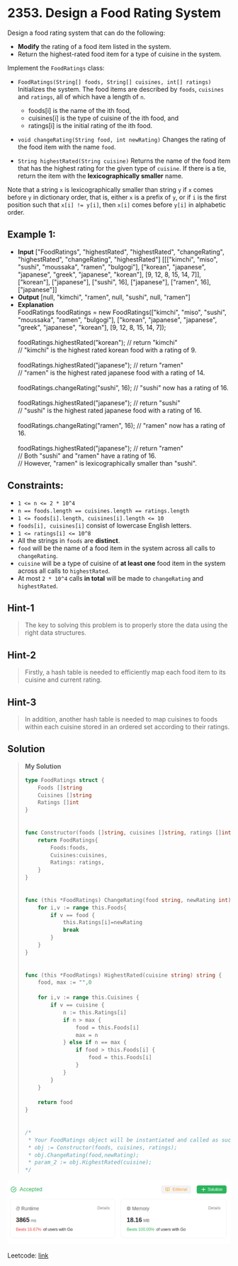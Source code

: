 # 2353. Design a Food Rating System

Design a food rating system that can do the following:

* **Modify** the rating of a food item listed in the system.
* Return the highest-rated food item for a type of cuisine in the system.

Implement the `FoodRatings` class:

* `FoodRatings(String[] foods, String[] cuisines, int[] ratings)` Initializes the system. The food items are described by `foods`, `cuisines` and `ratings`, all of which have a length of `n`.
    * foods[i] is the name of the ith food,
    * cuisines[i] is the type of cuisine of the ith food, and
    * ratings[i] is the initial rating of the ith food.

* `void changeRating(String food, int newRating)` Changes the rating of the food item with the name `food`.

* `String highestRated(String cuisine)` Returns the name of the food item that has the highest rating for the given type of `cuisine`. If there is a tie, return the item with the **lexicographically smaller** name.

Note that a string `x` is lexicographically smaller than string `y` if `x` comes before `y` in dictionary order, that is, either `x` is a prefix of `y`, or if `i` is the first position such that `x[i] != y[i]`, then `x[i]` comes before `y[i]` in alphabetic order.

## Example 1:
* **Input**
["FoodRatings", "highestRated", "highestRated", "changeRating", "highestRated", "changeRating", "highestRated"]
[[["kimchi", "miso", "sushi", "moussaka", "ramen", "bulgogi"], ["korean", "japanese", "japanese", "greek", "japanese", "korean"], [9, 12, 8, 15, 14, 7]], ["korean"], ["japanese"], ["sushi", 16], ["japanese"], ["ramen", 16], ["japanese"]]
* **Output**
[null, "kimchi", "ramen", null, "sushi", null, "ramen"]
* **Explanation** \
FoodRatings foodRatings = new FoodRatings(["kimchi", "miso", "sushi", "moussaka", "ramen", "bulgogi"], ["korean", "japanese", "japanese", "greek", "japanese", "korean"], [9, 12, 8, 15, 14, 7]); \
\
foodRatings.highestRated("korean"); // return "kimchi" \
// "kimchi" is the highest rated korean food with a rating of 9. \
\
foodRatings.highestRated("japanese"); // return "ramen" \
// "ramen" is the highest rated japanese food with a rating of 14. \
\
foodRatings.changeRating("sushi", 16); // "sushi" now has a rating of 16. \
\
foodRatings.highestRated("japanese"); // return "sushi" \
// "sushi" is the highest rated japanese food with a rating of 16. \
\
foodRatings.changeRating("ramen", 16); // "ramen" now has a rating of 16. \
\
foodRatings.highestRated("japanese"); // return "ramen" \
// Both "sushi" and "ramen" have a rating of 16. \
// However, "ramen" is lexicographically smaller than "sushi".


## Constraints:
* `1 <= n <= 2 * 10^4`
* `n == foods.length == cuisines.length == ratings.length`
* `1 <= foods[i].length, cuisines[i].length <= 10`
* `foods[i], cuisines[i]` consist of lowercase English letters.
* `1 <= ratings[i] <= 10^8`
* All the strings in `foods` are **distinct**.
* `food` will be the name of a food item in the system across all calls to `changeRating`.
* `cuisine` will be a type of cuisine of **at least one** food item in the system across all calls to `highestRated`.
* At most `2 * 10^4` calls **in total** will be made to `changeRating` and `highestRated`.

## Hint-1
> The key to solving this problem is to properly store the data using the right data structures.

## Hint-2
> Firstly, a hash table is needed to efficiently map each food item to its cuisine and current rating.

## Hint-3
> In addition, another hash table is needed to map cuisines to foods within each cuisine stored in an ordered set according to their ratings.

## Solution
> **My Solution**
> ```go
> type FoodRatings struct {
>     Foods []string
>     Cuisines []string
>     Ratings []int
> }
> 
> 
> func Constructor(foods []string, cuisines []string, ratings []int) FoodRatings {
>     return FoodRatings{
>         Foods:foods,
>         Cuisines:cuisines,
>         Ratings: ratings,
>     }
> }
> 
> 
> func (this *FoodRatings) ChangeRating(food string, newRating int)  {
>     for i,v := range this.Foods{
>         if v == food {
>             this.Ratings[i]=newRating
>             break
>         }
>     }
> }
> 
> 
> func (this *FoodRatings) HighestRated(cuisine string) string {
>     food, max := "",0
> 
>     for i,v := range this.Cuisines {
>         if v == cuisine {
>             n := this.Ratings[i]
>             if n > max {
>                 food = this.Foods[i]
>                 max = n
>             } else if n == max {
>                 if food > this.Foods[i] {
>                     food = this.Foods[i]
>                 } 
>             }
>         }
>     }
> 
>     return food
> }
> 
> 
> /*
>  * Your FoodRatings object will be instantiated and called as such:
>  * obj := Constructor(foods, cuisines, ratings);
>  * obj.ChangeRating(food,newRating);
>  * param_2 := obj.HighestRated(cuisine);
> */
> ```

![result](2353.png)

Leetcode: [link](https://leetcode.com/problems/design-a-food-rating-system/description/)